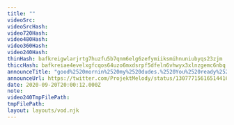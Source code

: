 ```yaml
---
title: ""
videoSrc: 
videoSrcHash: 
video720Hash: 
video480Hash: 
video360Hash: 
video240Hash: 
thinHash: bafkreigwlarjrtg7huzfu5b7qnm6elg6zefymiiksmihnuniubyqs23zjm
thiccHash: bafkreiae4evelxgfcqos64uzo6mxdsrpf5dfeln6vhwyx3xlnzgemc6nbq
announceTitle: "good%2520mornin%2520my%2520dudes.%2520You%2520ready%2520for%2520some%2520double%2520%2528platform%2529%2520penetration%253F%253F"
announceUrl: https://twitter.com/ProjektMelody/status/1307771561651441665
date: 2020-09-20T20:00:12.000Z
note: 
video240TmpFilePath: 
tmpFilePath: 
layout: layouts/vod.njk
---
```

